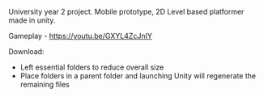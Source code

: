 University year 2 project. Mobile prototype, 2D Level based platformer made in unity.

Gameplay - https://youtu.be/GXYL4ZcJnIY

Download:
- Left essential folders to reduce overall size
- Place folders in a parent folder and launching Unity will regenerate the remaining files
